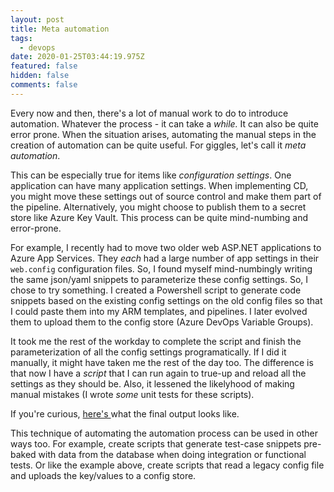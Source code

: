 ```yaml
---
layout: post
title: Meta automation
tags:
  - devops
date: 2020-01-25T03:44:19.975Z
featured: false
hidden: false
comments: false
---
```

Every now and then, there's a lot of manual work to do to introduce automation. Whatever the process - it can take a *while.* It can also be quite error prone. When the situation arises, automating the manual steps in the creation of automation can be quite useful. For giggles, let's call it *meta automation*.

<!--more-->

This can be especially true for items like *configuration settings*. One application can have many application settings. When implementing CD, you might move these settings out of source control and make them part of the pipeline. Alternatively, you might choose to publish them to a secret store like Azure Key Vault. This process can be quite mind-numbing and error-prone. 

For example, I recently had to move two older web ASP.NET applications to Azure App Services. They *each* had a large number of app settings in their `web.config` configuration files. So, I found myself mind-numbingly writing the same json/yaml snippets to parameterize these config settings. So, I chose to try something. I created a Powershell script to generate code snippets based on the existing config settings on the old config files so that I could paste them into my ARM templates, and pipelines. I later evolved them to upload them to the config store (Azure DevOps Variable Groups).

It took me the rest of the workday to complete the script and finish the parameterization of all the config settings programatically. If I did it manually, it might have taken me the rest of the day too. The difference is that now I have a *script* that I can run again to true-up and reload all the settings as they should be. Also, it lessened the likelyhood of making manual mistakes (I wrote *some* unit tests for these scripts).

If you're curious, [here's ](https://github.com/fgauna12/AppServiceMigrationScripts)what the final output looks like.

This technique of automating the automation process can be used in other ways too. For example, create scripts that generate test-case snippets pre-baked with data from the database when doing integration or functional tests. Or like the example above, create scripts that read a legacy config file and uploads the key/values to a config store.
